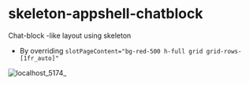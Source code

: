 # skeleton-appshell-chatblock

Chat-block -like layout using skeleton

- By overriding  `slotPageContent="bg-red-500 h-full grid grid-rows-[1fr_auto]"`

![localhost_5174_](https://github.com/HexcodeTechnologies/skeleton-appshell-chatblock/assets/419606/14ca4333-b5cf-4bc4-8393-6e05d2510078)
